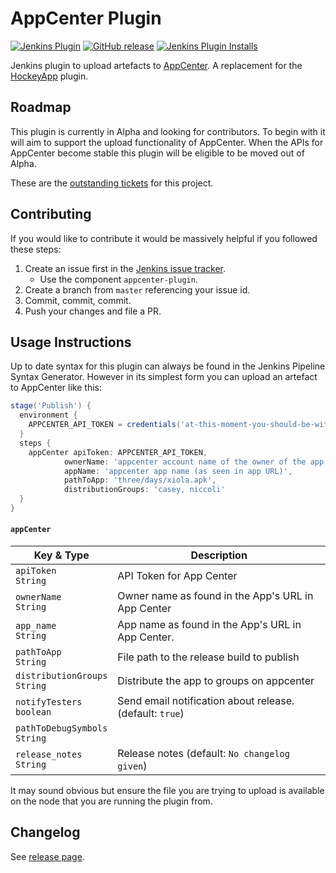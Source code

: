 # AppCenter Plugin
[![Jenkins Plugin](https://img.shields.io/jenkins/plugin/v/appcenter.svg)](https://plugins.jenkins.io/appcenter)
[![GitHub release](https://img.shields.io/github/release/jenkinsci/appcenter-plugin.svg?label=release)](https://github.com/jenkinsci/appcenter-plugin/releases/latest)
[![Jenkins Plugin Installs](https://img.shields.io/jenkins/plugin/i/appcenter.svg?color=blue)](https://plugins.jenkins.io/appcenter)

Jenkins plugin to upload artefacts to [AppCenter](https://appcenter.ms). A replacement for the [HockeyApp](https://plugins.jenkins.io/hockeyapp)
plugin.

## Roadmap

This plugin is currently in Alpha and looking for contributors. To begin with it will aim to support the upload 
functionality of AppCenter. When the APIs for AppCenter become stable this plugin will be eligible to be moved out of
Alpha.

These are the [outstanding tickets](https://issues.jenkins-ci.org/issues/?filter=20347) for this project.

## Contributing

If you would like to contribute it would be massively helpful if you followed these steps:

1. Create an issue first in the [Jenkins issue tracker](https://issues.jenkins-ci.org). 
    * Use the component `appcenter-plugin`.
2. Create a branch from `master` referencing your issue id.
3. Commit, commit, commit.
4. Push your changes and file a PR.

## Usage Instructions

Up to date syntax for this plugin can always be found in the Jenkins Pipeline Syntax Generator. However in its 
simplest form you can upload an artefact to AppCenter like this:

```Groovy
stage('Publish') {
  environment {
    APPCENTER_API_TOKEN = credentials('at-this-moment-you-should-be-with-us')
  }
  steps {
    appCenter apiToken: APPCENTER_API_TOKEN,
            ownerName: 'appcenter account name of the owner of the app (username or organization URL name)',
            appName: 'appcenter app name (as seen in app URL)',
            pathToApp: 'three/days/xiola.apk',
            distributionGroups: 'casey, niccoli'
  }
}
```

#### `appCenter`

| Key & Type | Description |
|-----------------|--------------------|
| `apiToken` <br/> `String` | API Token for App Center |
| `ownerName` <br/> `String` | Owner name as found in the App's URL in App Center |
| `app_name` <br/> `String` | App name as found in the App's URL in App Center.|
| `pathToApp` <br/> `String` |  File path to the release build to publish |
| `distributionGroups` <br/> `String` | Distribute the app to groups on appcenter |
| `notifyTesters` <br/> `boolean` | Send email notification about release.  (default: `true`) |
| `pathToDebugSymbols` <br/> `String` |  |
| `release_notes` <br/> `String` | Release notes  (default: `No changelog given`) |

It may sound obvious but ensure the file you are trying to upload is available on the node that you are running the 
plugin from.

## Changelog

See [release page](https://github.com/jenkinsci/appcenter-plugin/releases).